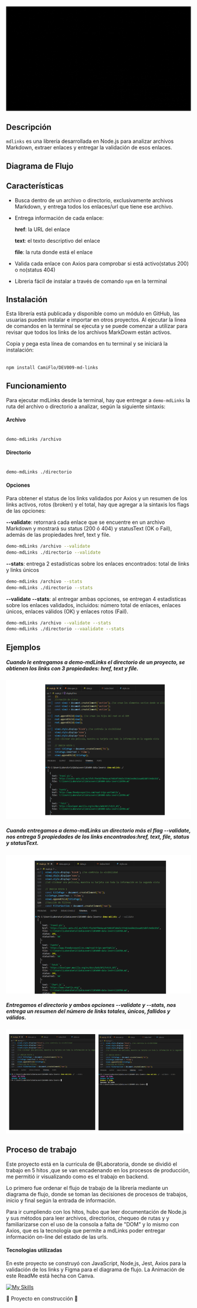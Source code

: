 ![video-logoMdLinks](docs/md.gif)



## Descripción

`mdlinks` es una librería desarrollada en Node.js para analizar archivos Markdown, extraer enlaces y entregar la validación de esos enlaces. 



## Diagrama de Flujo


## Características

* Busca dentro de un archivo o directorio, exclusivamente archivos Markdown, y entrega todos los enlaces/url que tiene ese archivo.
* Entrega información de cada enlace:

   **href**: la URL del enlace

   **text**: el texto descriptivo del enlace

   **file**: la ruta donde está el enlace
* Valida cada enlace con Axios para comprobar si está activo(status 200) o no(status 404)
* Libreria fácil de instalar a través de comando `npm` en la terminal


## Instalación

Esta librería está publicada y disponible como un módulo en GitHub, las usuarias pueden instalar e importar en otros proyectos. Al ejecutar la linea de comandos en la terminal se ejecuta y se puede comenzar a utilizar para revisar que todos los links de los archivos MarkDowm están activos. 

Copia y pega esta línea de comandos en tu terminal y se iniciará la instalación:

```bash

npm install CamiFlo/DEV009-md-links

```
## Funcionamiento


Para ejecutar mdLinks desde la terminal, hay que entregar a `demo-mdLinks` la ruta del archivo o directorio a analizar, según la siguiente sintaxis:

#### Archivo

```bash

demo-mdLinks /archivo

```
#### Directorio

```bash

demo-mdLinks ./directorio

```


#### Opciones

Para obtener el status de los links validados por Axios y un resumen de los links activos, rotos (broken) y el total, hay que agregar a la sintaxis los flags de las opciones:

**--validate**: retornará cada enlace que se encuentre en un archivo Markdown y mostrará su status (200 ó 404)  y statusText (OK o Fail), además de las propiedades href, text y file.
```bash
demo-mdLinks /archivo --validate
demo-mdLinks ./directorio --validate

```

**--stats**:  entrega 2 estadísticas sobre los enlaces encontrados: total de links y links únicos

```bash
demo-mdLinks /archivo --stats
demo-mdLinks ./directorio --stats

```

**--validate --stats**: al entregar ambas opciones, se entregan 4 estadísticas sobre los enlaces validados, incluidos: número total de enlaces, enlaces únicos, enlaces válidos (OK) y enlaces rotos (Fail). 
```bash
demo-mdLinks /archivo --validate --stats
demo-mdLinks ./directorio --vaalidate --stats

```
## Ejemplos
##### Cuando le entregamos a demo-mdLinks el directorio de un proyecto, se obtienen los links con 3 propiedades: href, text y file.
![ejemplo_directorio](docs/ejemplo_directorio.png)
##### Cuando entregamos a demo-mdLinks un directorio más el flag --validate, nos entrega 5 propiedades de los links encontrados:href, text, file, status y statusText.
![ejemplo_validate](docs/ejemplos_validate.png)
##### Entregamos el directorio y ambos opciones --validate y --stats, nos entrega un resumen del número de links totales, únicos, fallidos y válidos.

![ejemplo_validate-stats](docs/ejemplo-validate-stats.png)



## Proceso de trabajo
Este proyecto está en la curricula de @Laboratoria, donde se dividió el trabajo en 5 hitos ,que se van encadenando en los procesos de producción, me permitió ir visualizando como es el trabajo en backend.

Lo primero fue ordenar el flujo de trabajo de la librería mediante un diagrama de flujo, donde se toman las decisiones de procesos de trabajos, inicio y final según la entrada de información.

Para ir cumpliendo con los hitos, hubo que leer documentación de Node.js y sus métodos para leer archivos, directorios, chequeo de rutas y y familiarizarse con el uso de la consola a falta de "DOM" y lo mismo con Axios, que es la tecnología que permite a mdLinks poder entregar información on-line del estado de las urls.


#### Tecnologias utilizadas
En este proyecto se construyó con JavaScript, Node,js, Jest, Axios para la validación de los links y Figma para el diagrama de flujo. La Animación de este ReadMe está hecha con Canva.

[![My Skills](https://skillicons.dev/icons?i=js,nodejs,jest,figma)](https://skillicons.dev)




:construction: Proyecto en construcción :construction:
